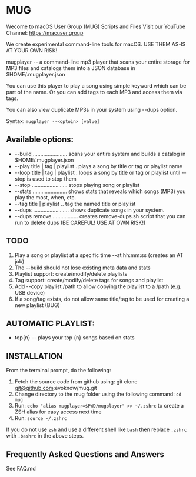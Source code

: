 # MUG #
Wecome to macOS User Group (MUG) Scripts and Files
Visit our YouTube Channel: https://macuser.group

We create experimental command-line tools for macOS.
USE THEM AS-IS AT YOUR OWN RISK! 


mugplayer -- a command-line mp3 player that scans your entire storage
for MP3 files and catalogs them into a JSON database in $HOME/.mugplayer.json

You can use this player to play a song using simple keyword which 
can be part of the name. Or you can add tags to each MP3 and access them
via tags.

You can also view duplicate MP3s in your system using --dups option.

Syntax: `mugplayer --<optoin> [value]`

## Available options: ##
* --build ....................... scans your entire system and builds a catalog in $HOME/.mugplayer.json
* --play title | tag | playlist . plays a song by title or tag or playlist name
* --loop title | tag | playlist . loops a song by title or tag or playlist until --stop is used to stop them
* --stop ........................ stops playing song or playlist
* --stats ....................... shows stats that reveals which songs (MP3) you play the most, when, etc.
* --tag title | playlist <tag> .. tag the named title or playlist
* --dups ........................ shows duplicate songs in your system. 
* --dups remove.................. creates remove-dups.sh script that you can run to delete dups (BE CAREFUL! USE AT OWN RISK!)

## TODO ##
1. Play a song or playlist at a specific time --at hh:mm:ss (creates an AT job)
1. The --build should not lose existing meta data and stats 
1. Playlist support: create/modify/delete playlists
1. Tag support: create/modify/delete tags for songs and playlist
1. Add --copy playlist /path to allow copying the playlist to a /path (e.g. USB device)
1. If a song/tag exists, do not allow same title/tag to be used for creating a new playlist (BUG)

## AUTOMATIC PLAYLIST:
* top{n} -- plays your top {n} songs based on stats

## INSTALLATION ##
From the terminal prompt, do the following:
1. Fetch the source code from github using: git clone git@github.com:evoknow/mug.git
1. Change directory to the mug folder using the following command: `cd mug`
1. Run: `echo "alias mugplayer=$PWD/mugplayer" >> ~/.zshrc` to create a ZSH alias for easy access next time
1. Run: `source ~/.zshrc`

If you do not use `zsh` and use a different shell like `bash` then replace `.zshrc` with `.bashrc` in the above steps.


## Frequently Asked Questions and Answers ##
See FAQ.md